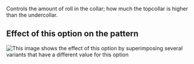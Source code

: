 Controls the amount of roll in the collar; how much the topcollar is higher than the undercollar.

## Effect of this option on the pattern

![This image shows the effect of this option by superimposing several variants that have a different value for this option](jaeger\_collarroll\_sample.svg "Effect of this option on the pattern")
